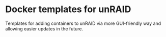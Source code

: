 # Docker templates for unRAID

Templates for adding containers to unRAID via more GUI-friendly way and allowing easier updates in the future.
